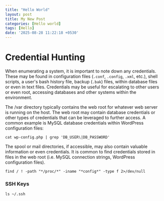 ```yaml
---
title: "Hello World"
layout: post
title: My New Post
categories: [Hello world]
tags: [Hello]
date: '2025-08-28 11:22:18 +0530'
---
```

# Credential Hunting

When enumerating a system, it is important to note down any credentials. These may be found in configuration files (`.conf`, `.config`, `.xml`, etc.), shell scripts, a user's bash history file, backup (`.bak`) files, within database files or even in text files. Credentials may be useful for escalating to other users or even root, accessing databases and other systems within the environment.

The /var directory typically contains the web root for whatever web server is running on the host. The web root may contain database credentials or other types of credentials that can be leveraged to further access. A common example is MySQL database credentials within WordPress configuration files:

```shell-session
cat wp-config.php | grep 'DB_USER\|DB_PASSWORD'
```

The spool or mail directories, if accessible, may also contain valuable information or even credentials. It is common to find credentials stored in files in the web root (i.e. MySQL connection strings, WordPress configuration files).

```shell-session
find / ! -path "*/proc/*" -iname "*config*" -type f 2>/dev/null
```

### SSH Keys

```shell-session
ls ~/.ssh
```